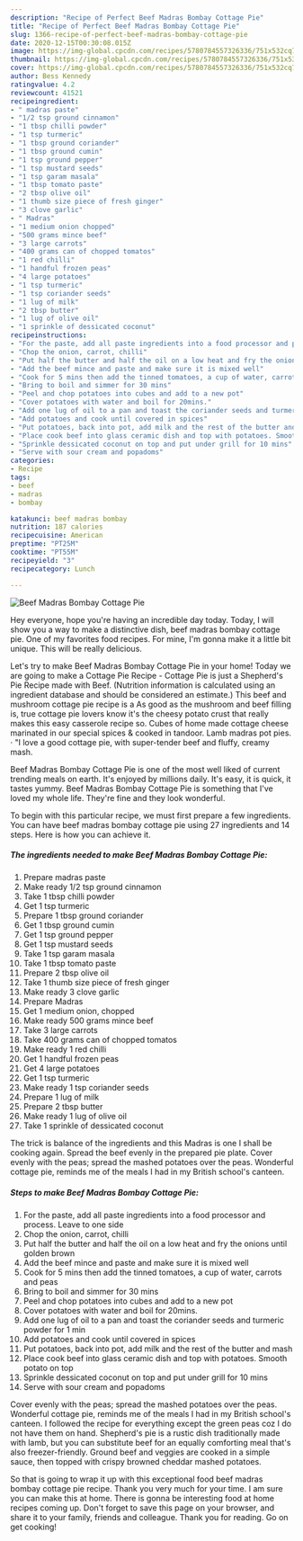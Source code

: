 ```yaml
---
description: "Recipe of Perfect Beef Madras Bombay Cottage Pie"
title: "Recipe of Perfect Beef Madras Bombay Cottage Pie"
slug: 1366-recipe-of-perfect-beef-madras-bombay-cottage-pie
date: 2020-12-15T00:30:08.015Z
image: https://img-global.cpcdn.com/recipes/5780784557326336/751x532cq70/beef-madras-bombay-cottage-pie-recipe-main-photo.jpg
thumbnail: https://img-global.cpcdn.com/recipes/5780784557326336/751x532cq70/beef-madras-bombay-cottage-pie-recipe-main-photo.jpg
cover: https://img-global.cpcdn.com/recipes/5780784557326336/751x532cq70/beef-madras-bombay-cottage-pie-recipe-main-photo.jpg
author: Bess Kennedy
ratingvalue: 4.2
reviewcount: 41521
recipeingredient:
- " madras paste"
- "1/2 tsp ground cinnamon"
- "1 tbsp chilli powder"
- "1 tsp turmeric"
- "1 tbsp ground coriander"
- "1 tbsp ground cumin"
- "1 tsp ground pepper"
- "1 tsp mustard seeds"
- "1 tsp garam masala"
- "1 tbsp tomato paste"
- "2 tbsp olive oil"
- "1 thumb size piece of fresh ginger"
- "3 clove garlic"
- " Madras"
- "1 medium onion chopped"
- "500 grams mince beef"
- "3 large carrots"
- "400 grams can of chopped tomatos"
- "1 red chilli"
- "1 handful frozen peas"
- "4 large potatoes"
- "1 tsp turmeric"
- "1 tsp coriander seeds"
- "1 lug of milk"
- "2 tbsp butter"
- "1 lug of olive oil"
- "1 sprinkle of dessicated coconut"
recipeinstructions:
- "For the paste, add all paste ingredients into a food processor and process. Leave to one side"
- "Chop the onion, carrot, chilli"
- "Put half the butter and half the oil on a low heat and fry the onions until golden brown"
- "Add the beef mince and paste and make sure it is mixed well"
- "Cook for 5 mins then add the tinned tomatoes, a cup of water, carrots and peas"
- "Bring to boil and simmer for 30 mins"
- "Peel and chop potatoes into cubes and add to a new pot"
- "Cover potatoes with water and boil for 20mins."
- "Add one lug of oil to a pan and toast the coriander seeds and turmeric powder for 1 min"
- "Add potatoes and cook until covered in spices"
- "Put potatoes, back into pot, add milk and the rest of the butter and mash"
- "Place cook beef into glass ceramic dish and top with potatoes. Smooth potato on top"
- "Sprinkle dessicated coconut on top and put under grill for 10 mins"
- "Serve with sour cream and popadoms"
categories:
- Recipe
tags:
- beef
- madras
- bombay

katakunci: beef madras bombay 
nutrition: 187 calories
recipecuisine: American
preptime: "PT25M"
cooktime: "PT55M"
recipeyield: "3"
recipecategory: Lunch

---
```



![Beef Madras Bombay Cottage Pie](https://img-global.cpcdn.com/recipes/5780784557326336/751x532cq70/beef-madras-bombay-cottage-pie-recipe-main-photo.jpg)

Hey everyone, hope you're having an incredible day today. Today, I will show you a way to make a distinctive dish, beef madras bombay cottage pie. One of my favorites food recipes. For mine, I'm gonna make it a little bit unique. This will be really delicious.

Let&#39;s try to make Beef Madras Bombay Cottage Pie in your home! Today we are going to make a Cottage Pie Recipe - Cottage Pie is just a Shepherd&#39;s Pie Recipe made with Beef. (Nutrition information is calculated using an ingredient database and should be considered an estimate.) This beef and mushroom cottage pie recipe is a As good as the mushroom and beef filling is, true cottage pie lovers know it&#39;s the cheesy potato crust that really makes this easy casserole recipe so. Cubes of home made cottage cheese marinated in our special spices &amp; cooked in tandoor. Lamb madras pot pies. · &#34;I love a good cottage pie, with super-tender beef and fluffy, creamy mash.

Beef Madras Bombay Cottage Pie is one of the most well liked of current trending meals on earth. It's enjoyed by millions daily. It's easy, it is quick, it tastes yummy. Beef Madras Bombay Cottage Pie is something that I've loved my whole life. They're fine and they look wonderful.


To begin with this particular recipe, we must first prepare a few ingredients. You can have beef madras bombay cottage pie using 27 ingredients and 14 steps. Here is how you can achieve it.

<!--inarticleads1-->

##### The ingredients needed to make Beef Madras Bombay Cottage Pie:

1. Prepare  madras paste
1. Make ready 1/2 tsp ground cinnamon
1. Take 1 tbsp chilli powder
1. Get 1 tsp turmeric
1. Prepare 1 tbsp ground coriander
1. Get 1 tbsp ground cumin
1. Get 1 tsp ground pepper
1. Get 1 tsp mustard seeds
1. Take 1 tsp garam masala
1. Take 1 tbsp tomato paste
1. Prepare 2 tbsp olive oil
1. Take 1 thumb size piece of fresh ginger
1. Make ready 3 clove garlic
1. Prepare  Madras
1. Get 1 medium onion, chopped
1. Make ready 500 grams mince beef
1. Take 3 large carrots
1. Take 400 grams can of chopped tomatos
1. Make ready 1 red chilli
1. Get 1 handful frozen peas
1. Get 4 large potatoes
1. Get 1 tsp turmeric
1. Make ready 1 tsp coriander seeds
1. Prepare 1 lug of milk
1. Prepare 2 tbsp butter
1. Make ready 1 lug of olive oil
1. Take 1 sprinkle of dessicated coconut


The trick is balance of the ingredients and this Madras is one I shall be cooking again. Spread the beef evenly in the prepared pie plate. Cover evenly with the peas; spread the mashed potatoes over the peas. Wonderful cottage pie, reminds me of the meals I had in my British school&#39;s canteen. 

<!--inarticleads2-->

##### Steps to make Beef Madras Bombay Cottage Pie:

1. For the paste, add all paste ingredients into a food processor and process. Leave to one side
1. Chop the onion, carrot, chilli
1. Put half the butter and half the oil on a low heat and fry the onions until golden brown
1. Add the beef mince and paste and make sure it is mixed well
1. Cook for 5 mins then add the tinned tomatoes, a cup of water, carrots and peas
1. Bring to boil and simmer for 30 mins
1. Peel and chop potatoes into cubes and add to a new pot
1. Cover potatoes with water and boil for 20mins.
1. Add one lug of oil to a pan and toast the coriander seeds and turmeric powder for 1 min
1. Add potatoes and cook until covered in spices
1. Put potatoes, back into pot, add milk and the rest of the butter and mash
1. Place cook beef into glass ceramic dish and top with potatoes. Smooth potato on top
1. Sprinkle dessicated coconut on top and put under grill for 10 mins
1. Serve with sour cream and popadoms


Cover evenly with the peas; spread the mashed potatoes over the peas. Wonderful cottage pie, reminds me of the meals I had in my British school&#39;s canteen. I followed the recipe for everything except the green peas coz I do not have them on hand. Shepherd&#39;s pie is a rustic dish traditionally made with lamb, but you can substitute beef for an equally comforting meal that&#39;s also freezer-friendly. Ground beef and veggies are cooked in a simple sauce, then topped with crispy browned cheddar mashed potatoes. 

So that is going to wrap it up with this exceptional food beef madras bombay cottage pie recipe. Thank you very much for your time. I am sure you can make this at home. There is gonna be interesting food at home recipes coming up. Don't forget to save this page on your browser, and share it to your family, friends and colleague. Thank you for reading. Go on get cooking!
